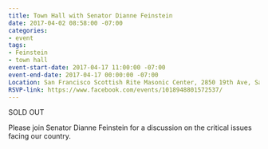 ```yaml
---
title: Town Hall with Senator Dianne Feinstein
date: 2017-04-02 08:58:00 -07:00
categories:
- event
tags:
- Feinstein
- town hall
event-start-date: 2017-04-17 11:00:00 -07:00
event-end-date: 2017-04-17 00:00:00 -07:00
Location: San Francisco Scottish Rite Masonic Center, 2850 19th Ave, San Francisco
RSVP-link: https://www.facebook.com/events/1018948801572537/
---
```


SOLD OUT 

Please join Senator Dianne Feinstein for a discussion on the critical issues facing our country.